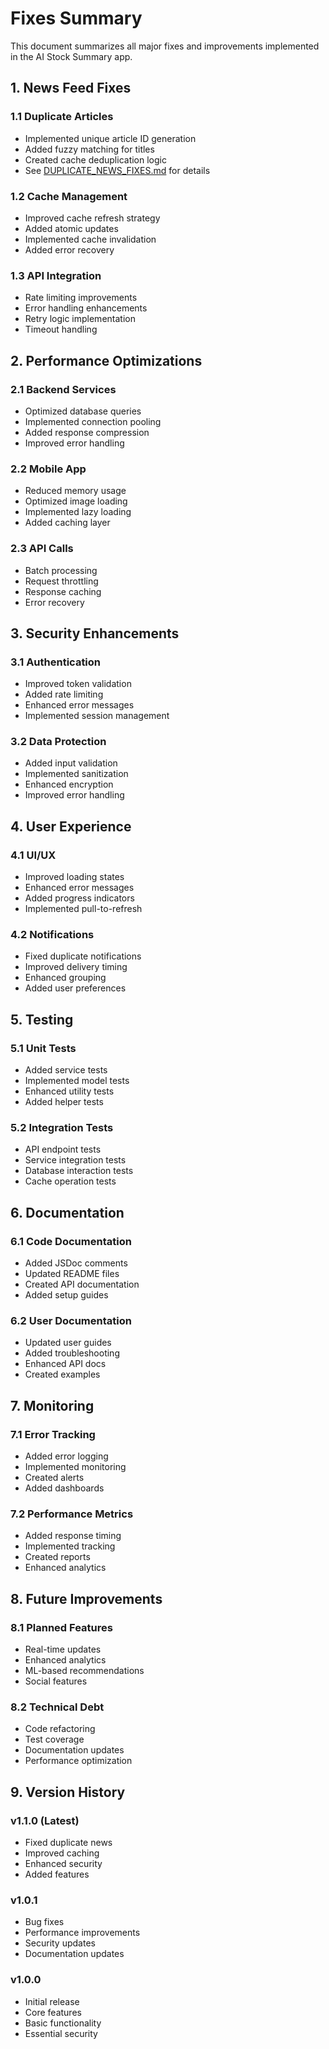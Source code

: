# Fixes Summary

This document summarizes all major fixes and improvements implemented in the AI Stock Summary app.

## 1. News Feed Fixes

### 1.1 Duplicate Articles
- Implemented unique article ID generation
- Added fuzzy matching for titles
- Created cache deduplication logic
- See [DUPLICATE_NEWS_FIXES.md](DUPLICATE_NEWS_FIXES.md) for details

### 1.2 Cache Management
- Improved cache refresh strategy
- Added atomic updates
- Implemented cache invalidation
- Added error recovery

### 1.3 API Integration
- Rate limiting improvements
- Error handling enhancements
- Retry logic implementation
- Timeout handling

## 2. Performance Optimizations

### 2.1 Backend Services
- Optimized database queries
- Implemented connection pooling
- Added response compression
- Improved error handling

### 2.2 Mobile App
- Reduced memory usage
- Optimized image loading
- Implemented lazy loading
- Added caching layer

### 2.3 API Calls
- Batch processing
- Request throttling
- Response caching
- Error recovery

## 3. Security Enhancements

### 3.1 Authentication
- Improved token validation
- Added rate limiting
- Enhanced error messages
- Implemented session management

### 3.2 Data Protection
- Added input validation
- Implemented sanitization
- Enhanced encryption
- Improved error handling

## 4. User Experience

### 4.1 UI/UX
- Improved loading states
- Enhanced error messages
- Added progress indicators
- Implemented pull-to-refresh

### 4.2 Notifications
- Fixed duplicate notifications
- Improved delivery timing
- Enhanced grouping
- Added user preferences

## 5. Testing

### 5.1 Unit Tests
- Added service tests
- Implemented model tests
- Enhanced utility tests
- Added helper tests

### 5.2 Integration Tests
- API endpoint tests
- Service integration tests
- Database interaction tests
- Cache operation tests

## 6. Documentation

### 6.1 Code Documentation
- Added JSDoc comments
- Updated README files
- Created API documentation
- Added setup guides

### 6.2 User Documentation
- Updated user guides
- Added troubleshooting
- Enhanced API docs
- Created examples

## 7. Monitoring

### 7.1 Error Tracking
- Added error logging
- Implemented monitoring
- Created alerts
- Added dashboards

### 7.2 Performance Metrics
- Added response timing
- Implemented tracking
- Created reports
- Enhanced analytics

## 8. Future Improvements

### 8.1 Planned Features
- Real-time updates
- Enhanced analytics
- ML-based recommendations
- Social features

### 8.2 Technical Debt
- Code refactoring
- Test coverage
- Documentation updates
- Performance optimization

## 9. Version History

### v1.1.0 (Latest)
- Fixed duplicate news
- Improved caching
- Enhanced security
- Added features

### v1.0.1
- Bug fixes
- Performance improvements
- Security updates
- Documentation updates

### v1.0.0
- Initial release
- Core features
- Basic functionality
- Essential security
